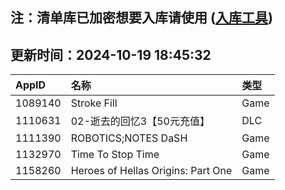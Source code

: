 ## 注：清单库已加密想要入库请使用 ([入库工具](https://github.com/BlankTMing/ManifestAutoUpdate/releases))

## 更新时间：2024-10-19 18:45:32
| AppID | 名称 | 类型  |
| :-------------------- | :----------------------------- | :----------- |
| 1089140 | Stroke Fill| Game |
| 1110631 | 02-逝去的回忆3【50元充值】| DLC |
| 1111390 | ROBOTICS;NOTES DaSH| Game |
| 1132970 | Time To Stop Time| Game |
| 1158260 | Heroes of Hellas Origins: Part One| Game |
